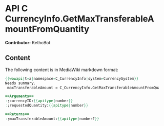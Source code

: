 # API C CurrencyInfo.GetMaxTransferableAmountFromQuantity

**Contributor:** KethoBot

## Content

The following content is in MediaWiki markdown format:

```mediawiki
{{wowapi|t=a|namespace=C_CurrencyInfo|system=CurrencySystem}}
Needs summary.
 maxTransferableAmount = C_CurrencyInfo.GetMaxTransferableAmountFromQuantity(currencyID, requestedQuantity)

==Arguments==
:;currencyID:{{apitype|number}}
:;requestedQuantity:{{apitype|number}}

==Returns==
:;maxTransferableAmount:{{apitype|number?}}
```